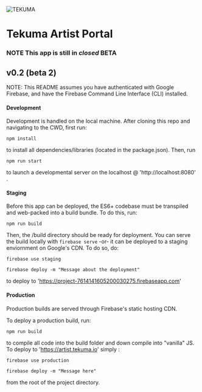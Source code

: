 ![TEKUMA](https://artist.tekuma.io/logos/logo.png)

Tekuma Artist Portal
=====================
### **NOTE** This app is still in *closed* BETA

##  v0.2  (beta 2)

[logo]:https://artist.tekuma.io/logos/logo.png

NOTE: This README assumes you have authenticated with Google Firebase,
and have the Firebase Command Line Interface (CLI) installed.

#### Development
Development is handled on the local machine. After cloning this repo and navigating
to the CWD, first run:

`npm install`

to install all dependencies/libraries (located in the package.json).
Then, run

`npm run start`

to launch a developmental server on the localhost @
'http://localhost:8080' .

#### Staging
Before this app can be deployed, the ES6+ codebase must be transpiled and
web-packed into a build bundle. To do this, run:

`npm run build`

Then, the /build directory should be ready for deployment. You can serve the
build locally with
`firebase serve`
 -or-
 it can be deployed to a staging enviornment on Google's CDN.
 To do so, do:

 `firebase use staging`

 `firebase deploy -m "Message about the deployment"`

 to deploy to 'https://project-7614141605200030275.firebaseapp.com'

#### Production

Production builds are served through Firebase's static hosting CDN.

To deploy a production build, run:

`npm run build`

to compile all code into the build folder and down compile into "vanilla" JS.
To deploy to 'https://artist.tekuma.io' simply :

`firebase use production`

`firebase deploy -m "Message here"`

 from the root of the project directory.

 
